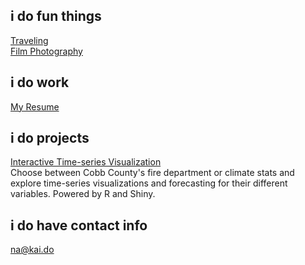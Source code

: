 ## i do fun things
[Traveling](travel.md) <br/>
[Film Photography](film.md)

## i do work
[My Resume](resume.md)

## i do projects
[Interactive Time-series Visualization](https://kai-do.shinyapps.io/bookdown_testing/) <br/>
Choose between Cobb County's fire department or climate stats and explore time-series visualizations and forecasting for their different variables. Powered by R and Shiny.

## i do have contact info
[na@kai.do](mailto:na@kai.do)
